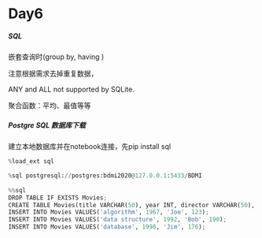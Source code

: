 # Day6

##### SQL

嵌套查询时(group by, having )

注意根据需求去掉重复数据，

ANY and ALL not supported by SQLite.

聚合函数：平均、最值等等

##### Postgre SQL 数据库下载

建立本地数据库并在notebook连接，先pip install sql

```python
%load_ext sql   

%sql postgresql://postgres:bdmi2020@127.0.0.1:5433/BDMI
            
%%sql
DROP TABLE IF EXISTS Movies;
CREATE TABLE Movies(title VARCHAR(50), year INT, director VARCHAR(50), length INT);
INSERT INTO Movies VALUES('algorithm', 1967, 'Joe', 123);
INSERT INTO Movies VALUES('data structure', 1992, 'Bob', 190);
INSERT INTO Movies VALUES('database', 1998, 'Jim', 176);            
```

